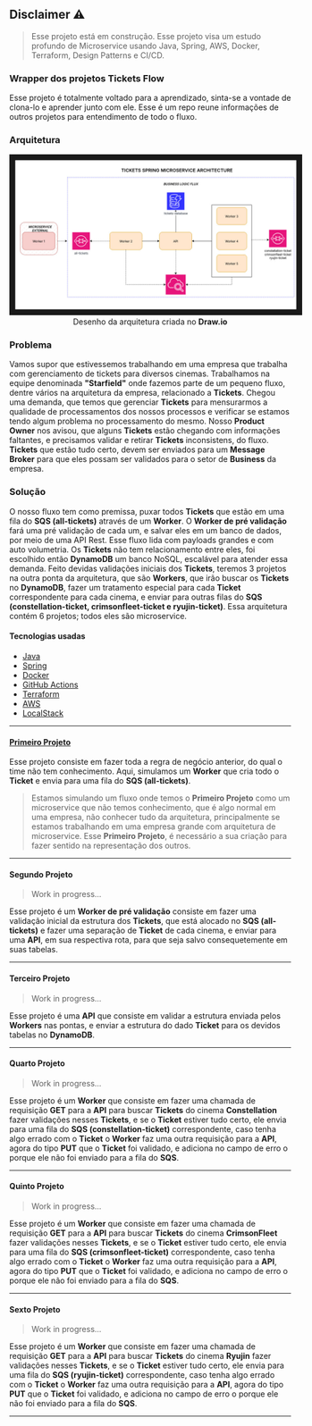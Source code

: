 ## Disclaimer ⚠️

> Esse projeto está em construção. Esse projeto visa um estudo profundo de Microservice usando Java, Spring, AWS, Docker, Terraform, Design Patterns e CI/CD.

### Wrapper dos projetos Tickets Flow

  Esse projeto é totalmente voltado para a aprendizado, sinta-se a vontade de clona-lo e aprender junto com ele. Esse é um repo reune informações de outros projetos para entendimento de todo o fluxo. 

### Arquitetura

<p align="center">
<img src="https://github.com/andre4j/tickets-flow-spring-microservice/blob/main/Microservice_Spring_Architecture.jpg" border="10"/>
Desenho da arquitetura criada no <strong>Draw.io</strong>
</p>

### Problema

  Vamos supor que estivessemos trabalhando em uma empresa que trabalha com gerenciamento de tickets para diversos cinemas. Trabalhamos na equipe denominada **"Starfield"** onde fazemos parte de um pequeno fluxo, dentre vários na arquitetura da empresa, relacionado a **Tickets**. Chegou uma demanda, que temos que gerenciar **Tickets** para mensurarmos a qualidade de processamentos dos nossos processos e verificar se estamos tendo algum problema no processamento do mesmo. Nosso **Product Owner** nos avisou, que alguns **Tickets** estão chegando com informações faltantes, e precisamos validar e retirar **Tickets** inconsistens, do fluxo. **Tickets** que estão tudo certo, devem ser enviados para um **Message Broker** para que eles possam ser validados para o setor de **Business** da empresa.

### Solução

  O nosso fluxo tem como premissa, puxar todos **Tickets** que estão em uma fila do **SQS (all-tickets)** através de um **Worker**. O **Worker de pré validação** fará uma pré validação de cada um, e salvar eles em um banco de dados, por meio de uma API Rest. Esse fluxo lida com payloads grandes e com auto volumetria. Os **Tickets** não tem relacionamento entre eles, foi escolhido então **DynamoDB** um banco NoSQL, escalável para atender essa demanda. Feito devidas validações iniciais dos **Tickets**, teremos 3 projetos na outra ponta da arquitetura, que são **Workers**, que irão buscar os **Tickets** no **DynamoDB**, fazer um tratamento especial para cada **Ticket** correspondente para cada cinema, e enviar para outras filas do **SQS (constellation-ticket, crimsonfleet-ticket e ryujin-ticket)**. Essa arquitetura contém 6 projetos; todos eles são microservice. 

#### Tecnologias usadas

  * [Java](https://dev.java/)
  * [Spring](https://spring.io/docs)
  * [Docker](https://docs.docker.com/)
  * [GitHub Actions](https://docs.github.com/en/actions)
  * [Terraform](https://developer.hashicorp.com/terraform/docs)
  * [AWS](https://docs.aws.amazon.com/)
  * [LocalStack](https://docs.localstack.cloud/)

---

#### [Primeiro Projeto](https://github.com/andre4j/tickets-flow-spring-microservice-worker-1)

 Esse projeto consiste em fazer toda a regra de negócio anterior, do qual o time não tem conhecimento. Aqui, simulamos um **Worker** que cria todo o **Ticket** e envia para uma fila do **SQS (all-tickets)**. 

 > Estamos simulando um fluxo onde temos o **Primeiro Projeto** como um microservice que não temos conhecimento, que é algo normal em uma empresa, não conhecer tudo da arquitetura, principalmente se estamos trabalhando em uma empresa grande com arquitetura de microservice. Esse **Primeiro Projeto**, é necessário a sua criação para fazer sentido na representação dos outros.

---

#### Segundo Projeto

  > Work in progress...

  Esse projeto é um **Worker de pré validação** consiste em fazer uma validação inicial da estrutura dos **Tickets**, que está alocado no **SQS (all-tickets)** e fazer uma separação de **Ticket** de cada cinema, e enviar para uma **API**, em sua respectiva rota, para que seja salvo consequetemente em suas tabelas.

---

#### Terceiro Projeto 

  > Work in progress...

   Esse projeto é uma **API** que consiste em validar a estrutura enviada pelos **Workers** nas pontas, e enviar a estrutura do dado **Ticket** para os devidos tabelas no **DynamoDB**.

---

#### Quarto Projeto 

  > Work in progress...

  Esse projeto é um **Worker** que consiste em fazer uma chamada de requisição **GET** para a **API** para buscar **Tickets** do cinema **Constellation** fazer validações nesses **Tickets**, e se o **Ticket** estiver tudo certo, ele envia para uma fila do **SQS (constellation-ticket)** correspondente, caso tenha algo errado com o **Ticket** o **Worker** faz uma outra requisição para a **API**, agora do tipo **PUT** que o **Ticket** foi validado, e adiciona no campo de erro o porque ele não foi enviado para a fila do **SQS**.
  
---

#### Quinto Projeto

  > Work in progress...

  Esse projeto é um **Worker** que consiste em fazer uma chamada de requisição **GET** para a **API** para buscar **Tickets** do cinema **CrimsonFleet** fazer validações nesses **Tickets**, e se o **Ticket** estiver tudo certo, ele envia para uma fila do **SQS (crimsonfleet-ticket)** correspondente, caso tenha algo errado com o **Ticket** o **Worker** faz uma outra requisição para a **API**, agora do tipo **PUT** que o **Ticket** foi validado, e adiciona no campo de erro o porque ele não foi enviado para a fila do **SQS**.

---

#### Sexto Projeto

  > Work in progress...

 Esse projeto é um **Worker** que consiste em fazer uma chamada de requisição **GET** para a **API** para buscar **Tickets** do cinema **Ryujin** fazer validações nesses **Tickets**, e se o **Ticket** estiver tudo certo, ele envia para uma fila do **SQS (ryujin-ticket)** correspondente, caso tenha algo errado com o **Ticket** o **Worker** faz uma outra requisição para a **API**, agora do tipo **PUT** que o **Ticket** foi validado, e adiciona no campo de erro o porque ele não foi enviado para a fila do **SQS**.

---
